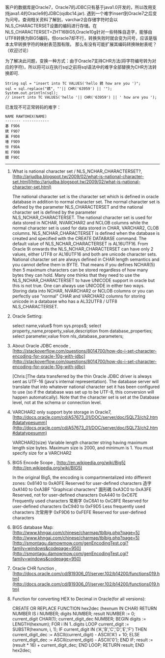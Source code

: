 <!---
markmeta_author: wongoo
markmeta_date: 2012-12-05 10:25:54+00:00
excerpt: Oracle7没有NLS_NCHAR_CHARACTERSET设置，只有NLS_CHARACTERSET设置。且Oracle7 varchar2只支持byte类型存储，没有char类型。Oracle7将字符转为NLS_CHARACTERSET编码的字符再存入varchar2字段，但特殊难字转换失败时就会变为问号。由于Oracle7支持CHR方法(将字符编号转为对应的字符)，所以将可以在执行sql之前将sql语法中的难字全部替换为CHR方法转换即可.
slug: oracle-jdbc-special-char-encode
markmeta_title: Oracle数据库JDBC难字编码问题
wordpress_id: 372
markmeta_categories: Experience
markmeta_tags: characterset,encode,oracle7
-->

客户的数据库是Oracle7，Oracle7的JDBC只有基于java1.0开发的，所以改用支持java1.4的Oracle9的JDBC(ojdbc14.jar).
遇到一个难字insert到Oracle7之后变为问号。查询相关资料了解到，varchar2会存储字符时会以NLS_CHARACTERSET设置的编码进行存储。在NLS_CHARACTERSET=ZHT16BIG5,Oracle10g针对一些特殊自造字，能够由UTF8转换为BIG5编码，但oracle7却不行，转换失败时就会变为问号，应该是版本太早转换字符的映射表范围有限。 那么有没有可能扩展其编码转换映射表呢？（欢迎讨论）

为了解决此问题，变换一种方式：由于Oracle7支持CHR方法(将字符编号转为对应的字符)，所以将可以在执行sql之前将sql语法中的难字全部替换为CHR方法转换即可.


    String sql = "insert into TC VALUES('hello 銹 how are you ')";
    sql = sql.replace("銹", "'|| CHR('63959') || '");
    System.out.println(sql); 
    // insert into TC VALUES('hello '|| CHR('63959') || ' how are you ');
    


已发现不可正常转码的难字：

    NAME RAWTOHEX(NAME)
    ------- ------------
    碁 F9D6
    銹 F9D7
    裏 F9D8
    墻 F9D9
    恒 F9DA
    粧 F9DB
    嫺 F9DC 




* * *



1. What is national character set / NLS_NCHAR_CHARACTERSET?,[http://arjudba.blogspot.tw/2009/02/what-is-national-character-set.html](http://arjudba.blogspot.tw/2009/02/what-is-national-character-set.html)

    The national character set is the character set which is defined in oracle database in addition to normal character set.
    The normal character set is defined by the parameter NLS_CHARACTERSET and the national character set is defined by the parameter NLS_NCHAR_CHARACTERSET.
    The national character set is used for data stored in NCHAR, NVARCHAR2 and NCLOB columns while the normal character set is used for data stored in CHAR, VARCHAR2, CLOB columns.
    NLS_NCHAR_CHARACTERSET is defined when the database is created and specified with the CREATE DATABASE command.
    The default value of NLS_NCHAR_CHARACTERSET is AL16UTF16.
    From Oracle 9i onwards the NLS_NCHAR_CHARACTERSET can have only 2 values, either UTF8 or AL16UTF16 and both are unicode character sets.
    National character set are always defined in CHAR length semantics and you cannot define them in BYTE. That means if you defines NCHAR(5) then 5 maximum characters can be stored regardless of how many bytes they can hold.
    Many one thinks that they need to use the NLS_NCHAR_CHARACTERSET to have UNICODE support in oracle but this is not true.
    One can always use UNICODE in either two ways. Storing data into NCHAR, NVARCHAR2 or NCLOB columns or you can perfectly use "normal" CHAR and VARCHAR2 columns for storing unicode in a database who has a AL32UTF8 / UTF8 NLS_CHARACTERSET.


2. Oracle Setting:

    select name,value$ from sys.props$;
    select property_name,property_value,description from database_properties;
    select parameter,value from nls_database_parameters;


3. About Oracle JDBC encode , [http://stackoverflow.com/questions/8014700/how-do-i-set-character-encoding-for-oracle-10g-with-jdbc](http://stackoverflow.com/questions/8014700/how-do-i-set-character-encoding-for-oracle-10g-with-jdbc)

    [Chris:]The data transferred by the thin Oracle JDBC driver is always sent as UTF-16 (java's internal representation).
    The database server will translate that into whatever national character set it has been configured
    to use (so if the database was set up to be UTF-8, this conversion will happen automatically).
    Note that the character set is set at the Database level, not at the schema or connection level.
    

4. VARCHAR2 only support byte storage in Oracle7,[http://docs.oracle.com/cd/A57673_01/DOC/server/doc/SQL73/ch2.htm#datatypesumm](http://docs.oracle.com/cd/A57673_01/DOC/server/doc/SQL73/ch2.htm#datatypesumm)

    VARCHAR2(size) Variable length character string having maximum length size bytes. Maximum size is 2000, and minimum is 1. You must specify size for a VARCHAR2


5. BIG5 Encode Scope , [http://en.wikipedia.org/wiki/Big5](http://en.wikipedia.org/wiki/BIG5)

    In the original Big5, the encoding is compartmentalized into different zones:
    0x8140 to 0xA0FE Reserved for user-defined characters 造字
    0xA140 to 0xA3BF "Graphical characters" 圖形碼
    0xA3C0 to 0xA3FE Reserved, not for user-defined characters
    0xA440 to 0xC67E Frequently used characters 常用字
    0xC6A1 to 0xC8FE Reserved for user-defined characters
    0xC940 to 0xF9D5 Less frequently used characters 次常用字
    0xF9D6 to 0xFEFE Reserved for user-defined characters


6. BIG5 database Map:
[http://www.khngai.com/chinese/charmap/tblbig.php?page=5](http://www.khngai.com/chinese/charmap/tblbig.php?page=5)
[http://smontagu.damowmow.com/genEncodingTest.cgi?family=windows&codepage=950](http://smontagu.damowmow.com/genEncodingTest.cgi?family=windows&codepage=950)

7. Oracle CHR function , [http://docs.oracle.com/cd/B19306_01/server.102/b14200/functions019.htm](http://docs.oracle.com/cd/B19306_01/server.102/b14200/functions019.htm)

8. Function for converting HEX to Decimal in Oracle(for all versions):

    CREATE OR REPLACE FUNCTION hex2dec (hexnum IN CHAR) RETURN NUMBER IS
        i NUMBER;
        digits NUMBER;
        result NUMBER := 0;
        current_digit CHAR(1);
        current_digit_dec NUMBER;
    BEGIN
        digits := LENGTH(hexnum);
        FOR i IN 1..digits LOOP
            current_digit := SUBSTR(hexnum, i, 1);
            IF current_digit IN ('A','B','C','D','E','F') THEN
                current_digit_dec := ASCII(current_digit) - ASCII('A') + 10;
            ELSE
                current_digit_dec := ASCII(current_digit) - ASCII('0');
            END IF;
            result := (result * 16) + current_digit_dec;
        END LOOP;
        RETURN result;
    END hex2dec;

